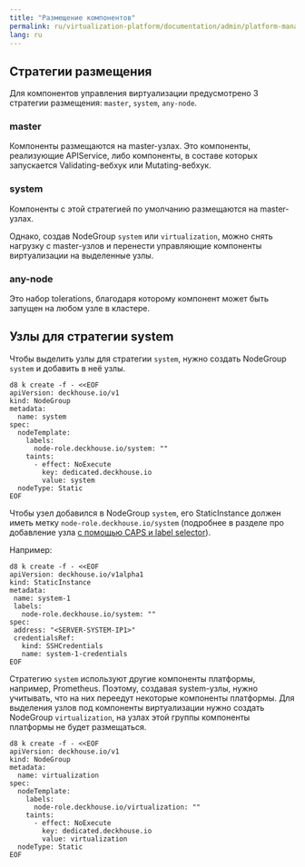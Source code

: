 ```yaml
---
title: "Размещение компонентов"
permalink: ru/virtualization-platform/documentation/admin/platform-management/control-plane-settings/placement-management.html
lang: ru
---
```


## Стратегии размещения

Для компонентов управления виртуализации предусмотрено 3 стратегии размещения: `master`, `system`, `any-node`.

### master

Компоненты размещаются на master-узлах. Это компоненты, реализующие APIService, либо компоненты, в составе которых запускается Validating-вебхук или Mutating-вебхук.

### system

Компоненты с этой стратегией по умолчанию размещаются на master-узлах.

Однако, создав NodeGroup `system` или `virtualization`, можно снять нагрузку с master-узлов и перенести управляющие компоненты виртуализации на выделенные узлы.

### any-node

Это набор tolerations, благодаря которому компонент может быть запущен на любом узле в кластере.

## Узлы для стратегии system

Чтобы выделить узлы для стратегии `system`, нужно создать NodeGroup `system` и добавить в неё узлы.

```shell
d8 k create -f - <<EOF
apiVersion: deckhouse.io/v1
kind: NodeGroup
metadata:
  name: system
spec:
  nodeTemplate:
    labels:
      node-role.deckhouse.io/system: ""
    taints:
      - effect: NoExecute
        key: dedicated.deckhouse.io
        value: system
  nodeType: Static
EOF
```

Чтобы узел добавился в NodeGroup `system`, его StaticInstance должен иметь метку `node-role.deckhouse.io/system` (подробнее в разделе про добавление узла [с помощью CAPS и label selector](../node-management/adding-node.html#caps-with-label-selector)).

Например:

```shell
d8 k create -f - <<EOF
apiVersion: deckhouse.io/v1alpha1
kind: StaticInstance
metadata:
 name: system-1
 labels:
   node-role.deckhouse.io/system: ""
spec:
 address: "<SERVER-SYSTEM-IP1>"
 credentialsRef:
   kind: SSHCredentials
   name: system-1-credentials
EOF
```

Стратегию `system` используют другие компоненты платформы, например, Prometheus. Поэтому, создавая system-узлы, нужно учитывать, что на них переедут некоторые компоненты платформы.
Для выделения узлов под компоненты виртуализации нужно создать NodeGroup `virtualization`, на узлах этой группы компоненты платформы не будет размещаться.

```shell
d8 k create -f - <<EOF
apiVersion: deckhouse.io/v1
kind: NodeGroup
metadata:
  name: virtualization
spec:
  nodeTemplate:
    labels:
      node-role.deckhouse.io/virtualization: ""
    taints:
      - effect: NoExecute
        key: dedicated.deckhouse.io
        value: virtualization
  nodeType: Static
EOF
```

<!-- ## Ограничение размещения виртуальных машин

TODO заготовка про ограничения для virt-handler.-->
